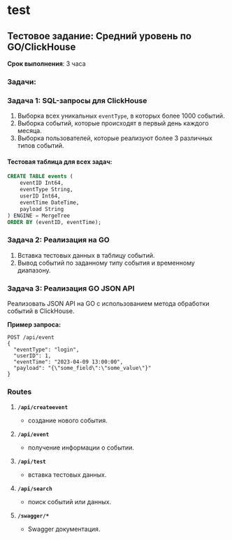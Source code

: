 # test
## Тестовое задание: Средний уровень по GO/ClickHouse

**Срок выполнения**: 3 часа

### Задачи:

### Задача 1: SQL-запросы для ClickHouse

1. Выборка всех уникальных `eventType`, в которых более 1000 событий.
2. Выборка событий, которые происходят в первый день каждого месяца.
3. Выборка пользователей, которые реализуют более 3 различных типов событий.

#### Тестовая таблица для всех задач:

```sql
CREATE TABLE events (
    eventID Int64,
    eventType String,
    userID Int64,
    eventTime DateTime,
    payload String
) ENGINE = MergeTree
ORDER BY (eventID, eventTime);
```

### Задача 2: Реализация на GO

1. Вставка тестовых данных в таблицу событий.
2. Вывод событий по заданному типу события и временному диапазону.

### Задача 3: Реализация GO JSON API

Реализовать JSON API на GO с использованием метода обработки событий в ClickHouse.

**Пример запроса:**

```http
POST /api/event
{
  "eventType": "login",
  "userID": 1,
  "eventTime": "2023-04-09 13:00:00",
  "payload": "{\"some_field\":\"some_value\"}"
}
```
### Routes 

1. **`/api/createevent`**
   - создание нового события.
   
2. **`/api/event`**
   - получение информации о событии.

3. **`/api/test`**
   - вставка тестовых данных.

4. **`/api/search`**
   - поиск событий или данных.

5. **`/swagger/*`**
   - Swagger документация.
